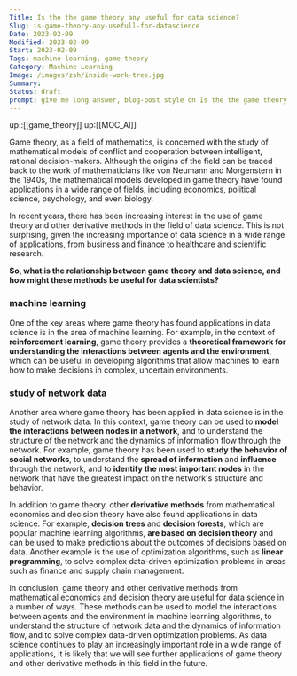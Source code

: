 ```yaml
---
Title: Is the the game theory any useful for data science?
Slug: is-game-theory-any-usefull-for-datascience
Date: 2023-02-09
Modified: 2023-02-09
Start: 2023-02-09
Tags: machine-learning, game-theory 
Category: Machine Learning
Image: /images/zsh/inside-work-tree.jpg
Summary: 
Status: draft
prompt: give me long answer, blog-post style on Is the the game theory (or other derivative method) any useful for data science?. If so give practical examples of the use cases.
---
```

up::[[game_theory]]
up:[[MOC_AI]]

Game theory, as a field of mathematics, is concerned with the study of mathematical models of conflict and cooperation between intelligent, rational decision-makers. Although the origins of the field can be traced back to the work of mathematicians like von Neumann and Morgenstern in the 1940s, the mathematical models developed in game theory have found applications in a wide range of fields, including economics, political science, psychology, and even biology.

In recent years, there has been increasing interest in the use of game theory and other derivative methods in the field of data science. This is not surprising, given the increasing importance of data science in a wide range of applications, from business and finance to healthcare and scientific research.

**So, what is the relationship between game theory and data science, and how might these methods be useful for data scientists?**

### machine learning
One of the key areas where game theory has found applications in data science is in the area of machine learning. For example, in the context of **reinforcement learning**, game theory provides a **theoretical framework for understanding the interactions between agents and the environment**, which can be useful in developing algorithms that allow machines to learn how to make decisions in complex, uncertain environments.

### study of network data
Another area where game theory has been applied in data science is in the study of network data. In this context, game theory can be used to **model the interactions between nodes in a network**, and to understand the structure of the network and the dynamics of information flow through the network. For example, game theory has been used to **study the behavior of social networks**, to understand the **spread of information** and **influence** through the network, and to **identify the most important nodes** in the network that have the greatest impact on the network's structure and behavior.

In addition to game theory, other **derivative methods** from mathematical economics and decision theory have also found applications in data science. For example, **decision trees** and **decision forests**, which are popular machine learning algorithms, **are based on decision theory** and can be used to make predictions about the outcomes of decisions based on data. Another example is the use of optimization algorithms, such as **linear programming**, to solve complex data-driven optimization problems in areas such as finance and supply chain management.

In conclusion, game theory and other derivative methods from mathematical economics and decision theory are useful for data science in a number of ways. These methods can be used to model the interactions between agents and the environment in machine learning algorithms, to understand the structure of network data and the dynamics of information flow, and to solve complex data-driven optimization problems. As data science continues to play an increasingly important role in a wide range of applications, it is likely that we will see further applications of game theory and other derivative methods in this field in the future.